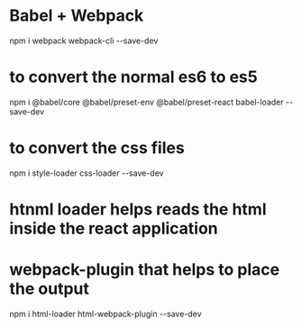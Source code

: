 # Babel + Webpack

npm i webpack webpack-cli --save-dev

# to convert the normal es6 to es5
npm i @babel/core @babel/preset-env @babel/preset-react babel-loader --save-dev

# to convert the css files
npm i style-loader css-loader --save-dev

# htnml loader helps reads the html inside the react application
# webpack-plugin that helps to place the output
npm i html-loader html-webpack-plugin --save-dev
